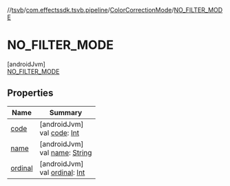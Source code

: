 //[tsvb](../../../../index.md)/[com.effectssdk.tsvb.pipeline](../../index.md)/[ColorCorrectionMode](../index.md)/[NO_FILTER_MODE](index.md)

# NO_FILTER_MODE

[androidJvm]\
[NO_FILTER_MODE](index.md)

## Properties

| Name | Summary |
|---|---|
| [code](../code.md) | [androidJvm]<br>val [code](../code.md): [Int](https://kotlinlang.org/api/latest/jvm/stdlib/kotlin/-int/index.html) |
| [name](../../-segmentation-mode/-l-a-n-d-s-c-a-p-e/index.md#-372974862%2FProperties%2F-1825426144) | [androidJvm]<br>val [name](../../-segmentation-mode/-l-a-n-d-s-c-a-p-e/index.md#-372974862%2FProperties%2F-1825426144): [String](https://kotlinlang.org/api/latest/jvm/stdlib/kotlin/-string/index.html) |
| [ordinal](../../-segmentation-mode/-l-a-n-d-s-c-a-p-e/index.md#-739389684%2FProperties%2F-1825426144) | [androidJvm]<br>val [ordinal](../../-segmentation-mode/-l-a-n-d-s-c-a-p-e/index.md#-739389684%2FProperties%2F-1825426144): [Int](https://kotlinlang.org/api/latest/jvm/stdlib/kotlin/-int/index.html) |
